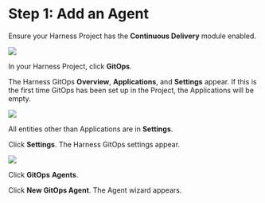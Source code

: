 # Step 1: Add an Agent

Ensure your Harness Project has the **Continuous Delivery** module enabled.

![](./static/install-a-harness-git-ops-agent-86.png)

In your Harness Project, click **GitOps**.

The Harness GitOps **Overview**, **Applications**, and **Settings** appear. If this is the first time GitOps has been set up in the Project, the Applications will be empty.

![](./static/install-a-harness-git-ops-agent-87.png)

All entities other than Applications are in **Settings**.

Click **Settings**. The Harness GitOps settings appear.

![](./static/install-a-harness-git-ops-agent-88.png)

Click **GitOps** **Agents**.

Click **New GitOps Agent**. The Agent wizard appears.
